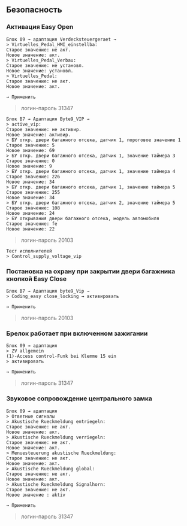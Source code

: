 ## Безопасность

### Активация Easy Open

	Блок 09 → адаптация Verdecksteuergeraet →
	> Virtuelles_Pedal_HMI_einstellba:
	Старое значение: не акт.
	Новое значение: акт.
	> Virtuelles_Pedal_Verbau:
	Старое значение: не установл.
	Новое значение: установл.
	> Virtuelles_Pedal:
	Старое значение: не акт.
	Новое значение: акт.
	
	→ Применить

> логин-пароль 31347

	Блок B7 → Адаптация Byte9_VIP →
	> active_vip:
	Старое значение: не активир.
	Новое значение: активир.
	> БУ откр. двери багажного отсека, датчик 1, пороговое значение 1
	Старое значение: 5
	Новое значение: 69
	> БУ откр. двери багажного отсека, датчик 1, значение таймера 3
	Старое значение: 0
	Новое значение: 9
	> БУ откр. двери багажного отсека, датчик 1, значение таймера 4
	Старое значение: 226
	Новое значение: 34
	> БУ откр. двери багажного отсека, датчик 1, значение таймера 5
	Старое значение: 255
	Новое значение: 34
	> БУ откр. двери багажного отсека, датчик 2, значение таймера 5
	Старое значение: 108
	Новое значение: 24
	> БУ открывания двери багажного отсека, модель автомобиля
	Старое значение: fe
	Новое значение: 22

> логин-пароль 20103

	Тест исполнителей
	> Control_supply_voltage_vip

### Постановка на охрану при закрытии двери багажника кнопкой Easy Close

	Блок B7 → Адаптация byte9_Vip →
	> Coding_easy close_locking → активировать
	
    → Применить

> логин-пароль 20103

### Брелок работает при включенном зажигании

	Блок 09 → адаптация
	> ZV allgemein
	(1)-Access control-Funk bei Klemme 15 ein 
	> активировать
	
	→ Применить

> логин-пароль 31347

### Звуковое сопровождение центрального замка

    Блок 09 → адаптация
    > Ответные сигналы
    > Akustische Rueckmeldung entriegeln:
    Старое значение: не акт.
    Новое значение: акт.
    > Akustische Rueckmeldung verriegeln:
    Старое значение: не акт.
    Новое значение: акт.
    > Menuesteuerung akustische Rueckmeldung:
    Старое значение: не акт.
    Новое значение: акт.
    > Akustische Rueckmeldung global:
    Старое значение: не акт.
    Новое значение: акт.
    > Akustische Rueckmeldung Signalhorn:
    Старое значение: не акт.
    Новое значение : aktiv
    
    → Применить
    
> логин-пароль 31347    